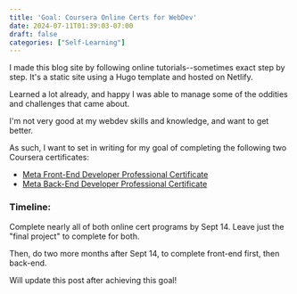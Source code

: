 ```yaml
---
title: 'Goal: Coursera Online Certs for WebDev'
date: 2024-07-11T01:39:03-07:00
draft: false
categories: ["Self-Learning"]
---
```


I made this blog site by following online tutorials--sometimes exact step by step. It's a static site using a Hugo template and hosted on Netlify.

Learned a lot already, and happy I was able to manage some of the oddities and challenges that came about.

I'm not very good at my webdev skills and knowledge, and want to get better.

As such, I want to set in writing for my goal of completing the following two Coursera certificates:

- [Meta Front-End Developer Professional Certificate](https://www.coursera.org/programs/sacramento-public-library-chjfi/professional-certificates/meta-front-end-developer)
- [Meta Back-End Developer Professional Certificate](https://www.coursera.org/programs/sacramento-public-library-chjfi/professional-certificates/meta-back-end-developer)

### Timeline:

Complete nearly all of both online cert programs by Sept 14. Leave just the "final project" to complete for both.

Then, do two more months after Sept 14, to complete front-end first, then back-end.

Will update this post after achieving this goal!